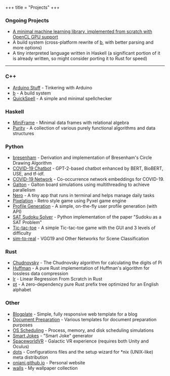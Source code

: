 +++
title = "Projects"
+++

### Ongoing Projects

- [A minimal machine learning library, implemented from scratch with OpenCL GPU support][miniml]
- A build system (cross-platform rewrite of [b][b], with better parsing and
  more options)
- A tiny interpreted language written in Haskell (a significant portion of it
  is already written, so might consider porting it to Rust for speed)

---

### C++

- [Arduino Stuff][arduino_stuff] - Tinkering with Arduino
- [b][b] - A build system
- [QuickSpell][quickspell] - A simple and minimal spellchecker

### Haskell

- [MiniFrame][miniframe] - Minimal data frames with relational algebra
- [Purity][purity] - A collection of various purely functional algorithms and data structures

### Python

- [bresenham][bresenham] - Derivation and implementation of Bresenham's Circle Drawing Algorithm
- [COVID-19 Chatbot](https://github.com/oniani/covid-19-chatbot) - GPT-2-based chatbot enhanced by BERT, BioBERT, USE, and tf-idf.
- [COVID-19 Network](https://github.com/oniani/covid-19-network) - Co-occurrence network embeddings for COVID-19.
- [Galton][galton] - Galton board simulations using multithreading to achieve parallelism
- [Nero][nero] - A tiny app that runs in terminal and helps manage daily tasks
- [Pixelation][pixelation] - Retro style game using Pyxel game engine
- [Profile Generation][profile_generation] - A simple, on-the-fly user profile generation (with API)
- [SAT Sudoku Solver][sat_sudoku_solver] - Python implementation of the paper "Sudoku as a SAT Problem"
- [Tic-tac-toe][tic_tac_toe] - A simple Tic-tac-toe game with the GUI and 3 levels of difficulty
- [sim-to-real][sim_to_real] - VGG19 and Other Networks for Scene Classification

### Rust

- [Chudnovsky][chudnovsky] - The Chudnovsky algorithm for calculating the digits of Pi
- [Huffman][huffman] - A pure Rust implementation of Huffman's algorithm for lossless data compression
- [lr][lr] - Linear Regression From Scratch in Rust
- [pt][pt] - A zero-dependency pure Rust prefix tree optimized for an English alphabet

### Other

- [Blogplate][blogplate] - Simple, fully responsive web template for a blog
- [Document Preparation][docprep] - Various templates for document preparation purposes
- [OS Scheduling][os_scheduling] - Process, memory, and disk scheduling simulations
- [Smart Jokes][smart_joke_generator] - "Smart Joke" generator
- [SpaceworldVR][spaceworldvr] - Galactic VR experience (requires both Unity and Oculus)
- [dots][dots] - Configurations files and the setup wizard for \*nix (UNIX-like) meta distribution
- [oniani.github.io][oniani_github_io] - Personal website
- [walls][walls] - My wallpaper collection

[arduino_stuff]: https://github.com/oniani/arduino-stuff
[b]: https://github.com/oniani/b
[blogplate]: https://github.com/oniani/blogplate
[bresenham]: https://github.com/oniani/bresenham
[chudnovsky]: https://github.com/oniani/chudnovsky
[docprep]: https://github.com/oniani/docprep
[dots]: https://github.com/oniani/dots
[galton]: https://github.com/oniani/galton
[huffman]: https://github.com/oniani/huffman
[lr]: https://github.com/oniani/lr
[luther_navigator]: https://github.com/LutherNavigator/LutherNavigator
[miniframe]: https://github.com/oniani/miniframe
[miniml]: https://github.com/oniani/miniml
[nero]: https://github.com/oniani/nero
[oniani_github_io]: https://github.com/oniani/oniani.github.io
[os_scheduling]: https://github.com/oniani/os-scheduling
[pixelation]: https://github.com/oniani/pixelation
[profile_generation]: https://github.com/oniani/profile-generation
[pt]: https://github.com/oniani/pt
[purity]: https://github.com/oniani/purity
[quickspell]: https://github.com/oniani/quickspell
[sat_sudoku_solver]: https://github.com/oniani/sat-sudoku
[sim_to_real]: https://github.com/oniani/sim-to-real
[smart_joke_generator]: https://github.com/oniani/smart-jokes
[spaceworldvr]: https://drive.google.com/file/d/1Cd-EbvudiuenIP1wRMS1TkcMoIBTk5FS
[tic_tac_toe]: https://github.com/oniani/tictactoe
[walls]: https://github.com/oniani/walls

